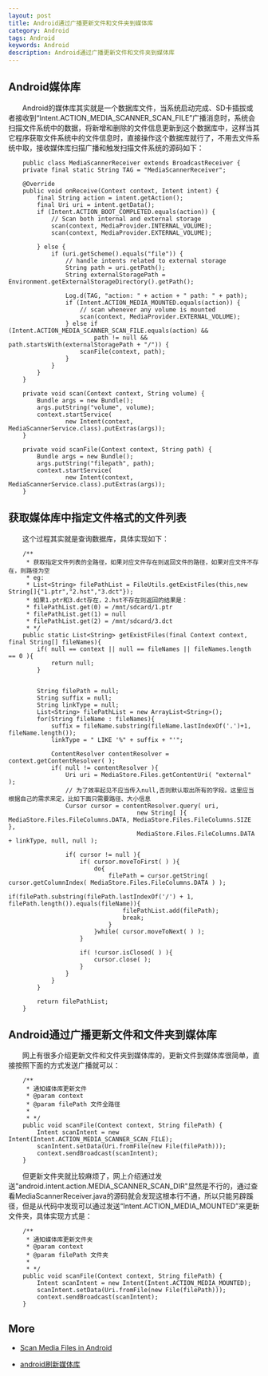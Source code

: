 ```yaml
---
layout: post
title: Android通过广播更新文件和文件夹到媒体库
category: Android
tags: Android
keywords: Android
description: Android通过广播更新文件和文件夹到媒体库
---
```


## Android媒体库

&emsp;&emsp;Android的媒体库其实就是一个数据库文件，当系统启动完成、SD卡插拔或者接收到“Intent.ACTION_MEDIA_SCANNER_SCAN_FILE”广播消息时，系统会扫描文件系统中的数据，将新增和删除的文件信息更新到这个数据库中，这样当其它程序获取文件系统中的文件信息时，直接操作这个数据库就行了，不用去文件系统中取，接收媒体库扫描广播和触发扫描文件系统的源码如下：

		public class MediaScannerReceiver extends BroadcastReceiver {
	    private final static String TAG = "MediaScannerReceiver";
	
	    @Override
	    public void onReceive(Context context, Intent intent) {
	        final String action = intent.getAction();
	        final Uri uri = intent.getData();
	        if (Intent.ACTION_BOOT_COMPLETED.equals(action)) {
	            // Scan both internal and external storage
	            scan(context, MediaProvider.INTERNAL_VOLUME);
	            scan(context, MediaProvider.EXTERNAL_VOLUME);
	
	        } else {
	            if (uri.getScheme().equals("file")) {
	                // handle intents related to external storage
	                String path = uri.getPath();
	                String externalStoragePath = Environment.getExternalStorageDirectory().getPath();
	
	                Log.d(TAG, "action: " + action + " path: " + path);
	                if (Intent.ACTION_MEDIA_MOUNTED.equals(action)) {
	                    // scan whenever any volume is mounted
	                    scan(context, MediaProvider.EXTERNAL_VOLUME);
	                } else if (Intent.ACTION_MEDIA_SCANNER_SCAN_FILE.equals(action) &&
	                        path != null && path.startsWith(externalStoragePath + "/")) {
	                    scanFile(context, path);
	                }
	            }
	        }
	    }
	
	    private void scan(Context context, String volume) {
	        Bundle args = new Bundle();
	        args.putString("volume", volume);
	        context.startService(
	                new Intent(context, MediaScannerService.class).putExtras(args));
	    }    
	
	    private void scanFile(Context context, String path) {
	        Bundle args = new Bundle();
	        args.putString("filepath", path);
	        context.startService(
	                new Intent(context, MediaScannerService.class).putExtras(args));
	    }    

## 获取媒体库中指定文件格式的文件列表

&emsp;&emsp;这个过程其实就是查询数据库，具体实现如下：

		/**
	     * 获取指定文件列表的全路径，如果对应文件存在则返回文件的路径，如果对应文件不存在，则路径为空
	     * eg:
	     * List<String> filePathList = FileUtils.getExistFiles(this,new String[]{"1.ptr","2.hst","3.dct"});
	     * 如果1.ptr和3.dct存在，2.hst不存在则返回的结果是：
	     * filePathList.get(0) = /mnt/sdcard/1.ptr
	     * filePathList.get(1) = null
	     * filePathList.get(2) = /mnt/sdcard/3.dct
	     * */
	    public static List<String> getExistFiles(final Context context, final String[] fileNames){
	    	if( null == context || null == fileNames || fileNames.length == 0 ){
	            return null;
	        }
	
	    	
	    	String filePath = null;
			String suffix = null;
			String linkType = null;
	    	List<String> filePathList = new ArrayList<String>();
	    	for(String fileName : fileNames){
	            suffix = fileName.substring(fileName.lastIndexOf('.')+1, fileName.length());
	            linkType = " LIKE '%" + suffix + "'";
	
	            ContentResolver contentResolver = context.getContentResolver( );
	            if( null != contentResolver ){
	                Uri uri = MediaStore.Files.getContentUri( "external" );
	                // 为了效率起见不应当传入null,否则默认取出所有的字段。这里应当根据自己的需求来定，比如下面只需要路径、大小信息
	                Cursor cursor = contentResolver.query( uri,
	                                	new String[ ]{ MediaStore.Files.FileColumns.DATA, MediaStore.Files.FileColumns.SIZE },
	                                	MediaStore.Files.FileColumns.DATA + linkType, null, null );
	
	                if( cursor != null ){
	                    if( cursor.moveToFirst( ) ){
	                        do{
	                        	filePath = cursor.getString( cursor.getColumnIndex( MediaStore.Files.FileColumns.DATA ) );
	                            if(filePath.substring(filePath.lastIndexOf('/') + 1, filePath.length()).equals(fileName)){
	                            	filePathList.add(filePath);
	                                break;
	                            }
	                        }while( cursor.moveToNext( ) );
	                    }
	
	                    if( !cursor.isClosed( ) ){
	                        cursor.close( );
	                    }
	                }
	            }
	    	}
	
	        return filePathList;
	    }

## Android通过广播更新文件和文件夹到媒体库

&emsp;&emsp;网上有很多介绍更新文件和文件夹到媒体库的，更新文件到媒体库很简单，直接按照下面的方式发送广播就可以：

		/**
	     * 通知媒体库更新文件
	     * @param context
	     * @param filePath 文件全路径
	     * 
	     * */
		public void scanFile(Context context, String filePath) {
			Intent scanIntent = new Intent(Intent.ACTION_MEDIA_SCANNER_SCAN_FILE);
			scanIntent.setData(Uri.fromFile(new File(filePath)));
			context.sendBroadcast(scanIntent);
		}

&emsp;&emsp;但更新文件夹就比较麻烦了，网上介绍通过发送"android.intent.action.MEDIA_SCANNER_SCAN_DIR"显然是不行的，通过查看MediaScannerReceiver.java的源码就会发现这根本行不通，所以只能另辟蹊径，但是从代码中发现可以通过发送“Intent.ACTION_MEDIA_MOUNTED”来更新文件夹，具体实现方式是：
	
		/**
	     * 通知媒体库更新文件夹
	     * @param context
	     * @param filePath 文件夹
	     * 
	     * */
		public void scanFile(Context context, String filePath) {
			Intent scanIntent = new Intent(Intent.ACTION_MEDIA_MOUNTED);
			scanIntent.setData(Uri.fromFile(new File(filePath)));
			context.sendBroadcast(scanIntent);
		}

## More

- [Scan Media Files in Android](http://droidyue.com/blog/2014/01/19/scan-media-files-in-android/)

- [android刷新媒体库](http://blog.csdn.net/winson_jason/article/details/8487991)

	